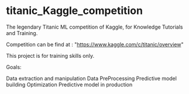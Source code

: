 # titanic_Kaggle_competition
The legendary Titanic ML competition of Kaggle, for Knowledge Tutorials and Training.

Competition can be find at : "https://www.kaggle.com/c/titanic/overview"

This project is for training skills only.


Goals:

Data extraction and manipulation
Data PreProcessing
Predictive model building
Optimization
Predictive model in production
